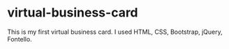 # virtual-business-card
This is my first virtual business card. I used HTML, CSS, Bootstrap, jQuery, Fontello.
